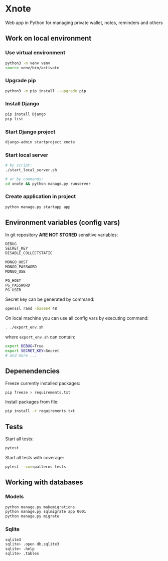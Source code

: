 # Xnote

Web app in Python for managing private wallet, notes, reminders and others

## Work on local environment

### Use virtual environment

```bash
python3 -m venv venv
source venv/bin/activate
```

### Upgrade pip

```bash
python3 -m pip install --upgrade pip
```

### Install Django

```bash
pip install Django
pip list
```

### Start Django project

```bash
django-admin startproject xnote
```

### Start local server

```bash
# by script:
./start_local_server.sh

# or by commands:
cd xnote && python manage.py runserver
```

### Create application in project

```bash
python manage.py startapp app
```

## Environment variables (config vars)

In git repository **ARE NOT STORED** sensitive variables:

```bash
DEBUG
SECRET_KEY
DISABLE_COLLECTSTATIC

MONGO_HOST
MONGO_PASSWORD
MONGO_USE

PG_HOST
PG_PASSWORD
PG_USER
```

Secret key can be generated by command:

```bash
openssl rand -base64 48
```

On local machine you can use all config vars by executing command:

```bash
. ./export_env.sh
```

where `export_env.sh` can contain:

```bash
export DEBUG=True
export SECRET_KEY=Secret
# and more ...
```

## Depenendencies

Freeze currently installed packages:
```bash
pip freeze > requirements.txt
```

Install packages from file:
```bash
pip install -r requirements.txt
```

## Tests

Start all tests:
```bash
pytest
```

Start all tests with coverage:
```bash
pytest --cov=patterns tests
```

## Working with databases

### Models

```bash
python manage.py makemigrations
python manage.py sqlmigrate app 0001
python manage.py migrate
```

### Sqlite

```bash
sqlite3
sqlite> .open db.sqlite3
sqlite> .help
sqlite> .tables
```